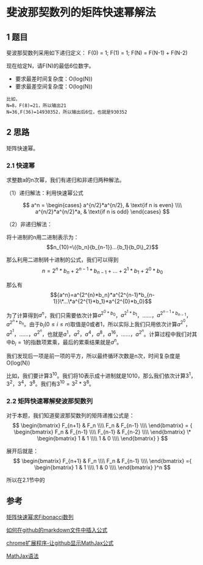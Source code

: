 # 斐波那契数列的矩阵快速幂解法
## 1 题目

斐波那契数列采用如下递归定义：
F(0) = 1;
F(1) = 1;
F(N) = F(N-1) + F(N-2)

现在给定N，请F(N)的最低6位数字。

 - 要求最差时间复杂度：O(log(N))
 - 要求最差空间复杂度：O(log(N))
```
比如，
N=8，F(8)=21，所以输出21
N=36,F(36)=14930352，所以输出后6位，也就是930352
```

## 2 思路

矩阵快速幂。

### 2.1 快速幂

求整数a的n次幂，我们有递归和非递归两种解法。

（1）递归解法：利用快速幂公式

$$
a^n = 
\begin{cases}
a^{n/2}*a^{n/2}, & \text{if n is even} \\\\
a^{n/2}*a^{n/2}*a, & \text{if n is odd}
\end{cases}
$$

（2）非递归解法：

将十进制的n用二进制表示为：
$$n_{10}=\({b_n}{b_{n-1}}...{b_1}{b_0\)_2}$$

那么利用二进制转十进制的公式，我们可以得到
$$n=2^{n}*b_{n}+2^{n-1}*b_{n-1}+...+2^{1}*b_{1}+2^{0}*b_{0}$$

那么有
$${a^n}=a^{2^{n}*b_n}*a^{2^{n-1}*b_{n-1}}\*...\*a^{2^{1}*b_1}*a^{2^{0}*b_0}$$

为了计算得到$a^n$，我们只需要依次计算$a^{2^{0}*b_0}$，$a^{2^{1}*b_1}$，……，$a^{2^{n-1}*b_{n-1}}$，$a^{2^{n}*b_n}$。由于$b_i (0 \le {i} \le {n})$取值是0或者1，所以实际上我们只用依次计算$a^{2^{0}}$，$a^{2^{1}}$，……，$a^{2^{n}}$，也就是$a^{1}$，$a^{2}$，$a^{4}$，$a^{8}$，$a^{16}$，……，$a^{2^{n}}$。计算过程中我们对其中$b_i=1$的指数项累乘，最后的累乘结果就是$a^n$。

我们发现后一项是前一项的平方，所以最终循环次数是n次，时间复杂度是O(log(N))

比如，我们要计算$3^{10}$。我们将10表示成十进制就是1010，那么我们依次计算$3^1$，$3^2$，$3^4$，$3^8$。我们有$3^{10}=3^{2}*3^8$。

### 2.2 矩阵快速幂解斐波那契数列

对于本题，我们知道斐波那契数列的矩阵递推公式是：
$$
\begin{bmatrix}
F_{n+1} & F_n \\\\
F_n & F_{n-1} \\\\
\end{bmatrix}
= {
\begin{bmatrix}
F_n & F_{n-1} \\\\
F_{n-1} & F_{n-2} \\\\
\end{bmatrix}
\*
\begin{bmatrix}
1 & 1 \\\\
1 & 0 \\\\
\end{bmatrix}
}
$$

展开后就是：
$$
\begin{bmatrix}
F_{n+1} & F_n \\\\
F_n & F_{n-1} \\\\
\end{bmatrix}
={
\begin{bmatrix}
1 & 1 \\\\
1 & 0 \\\\
\end{bmatrix}
}^n
$$



所以在2.1节中的

## 参考

[矩阵快速幂求Fibonacci数列](http://www.cnblogs.com/dongsheng/archive/2013/06/02/3114073.html)

[如何在github的markdown文件中插入公式](http://www.wanguanglu.com/2016/07/18/github-markdown-equation/)

[chrome扩展程序-让github显示MathJax公式](http://www.wanguanglu.com/2016/07/18/github-markdown-equation/)

[MathJax语法](https://math.meta.stackexchange.com/questions/5020/mathjax-basic-tutorial-and-quick-reference/5044)
